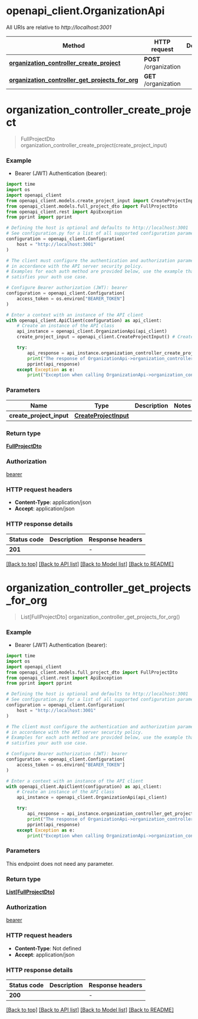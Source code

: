 # openapi_client.OrganizationApi

All URIs are relative to *http://localhost:3001*

Method | HTTP request | Description
------------- | ------------- | -------------
[**organization_controller_create_project**](OrganizationApi.md#organization_controller_create_project) | **POST** /organization | 
[**organization_controller_get_projects_for_org**](OrganizationApi.md#organization_controller_get_projects_for_org) | **GET** /organization | 


# **organization_controller_create_project**
> FullProjectDto organization_controller_create_project(create_project_input)



### Example

* Bearer (JWT) Authentication (bearer):

```python
import time
import os
import openapi_client
from openapi_client.models.create_project_input import CreateProjectInput
from openapi_client.models.full_project_dto import FullProjectDto
from openapi_client.rest import ApiException
from pprint import pprint

# Defining the host is optional and defaults to http://localhost:3001
# See configuration.py for a list of all supported configuration parameters.
configuration = openapi_client.Configuration(
    host = "http://localhost:3001"
)

# The client must configure the authentication and authorization parameters
# in accordance with the API server security policy.
# Examples for each auth method are provided below, use the example that
# satisfies your auth use case.

# Configure Bearer authorization (JWT): bearer
configuration = openapi_client.Configuration(
    access_token = os.environ["BEARER_TOKEN"]
)

# Enter a context with an instance of the API client
with openapi_client.ApiClient(configuration) as api_client:
    # Create an instance of the API class
    api_instance = openapi_client.OrganizationApi(api_client)
    create_project_input = openapi_client.CreateProjectInput() # CreateProjectInput | 

    try:
        api_response = api_instance.organization_controller_create_project(create_project_input)
        print("The response of OrganizationApi->organization_controller_create_project:\n")
        pprint(api_response)
    except Exception as e:
        print("Exception when calling OrganizationApi->organization_controller_create_project: %s\n" % e)
```



### Parameters


Name | Type | Description  | Notes
------------- | ------------- | ------------- | -------------
 **create_project_input** | [**CreateProjectInput**](CreateProjectInput.md)|  | 

### Return type

[**FullProjectDto**](FullProjectDto.md)

### Authorization

[bearer](../README.md#bearer)

### HTTP request headers

 - **Content-Type**: application/json
 - **Accept**: application/json

### HTTP response details

| Status code | Description | Response headers |
|-------------|-------------|------------------|
**201** |  |  -  |

[[Back to top]](#) [[Back to API list]](../README.md#documentation-for-api-endpoints) [[Back to Model list]](../README.md#documentation-for-models) [[Back to README]](../README.md)

# **organization_controller_get_projects_for_org**
> List[FullProjectDto] organization_controller_get_projects_for_org()



### Example

* Bearer (JWT) Authentication (bearer):

```python
import time
import os
import openapi_client
from openapi_client.models.full_project_dto import FullProjectDto
from openapi_client.rest import ApiException
from pprint import pprint

# Defining the host is optional and defaults to http://localhost:3001
# See configuration.py for a list of all supported configuration parameters.
configuration = openapi_client.Configuration(
    host = "http://localhost:3001"
)

# The client must configure the authentication and authorization parameters
# in accordance with the API server security policy.
# Examples for each auth method are provided below, use the example that
# satisfies your auth use case.

# Configure Bearer authorization (JWT): bearer
configuration = openapi_client.Configuration(
    access_token = os.environ["BEARER_TOKEN"]
)

# Enter a context with an instance of the API client
with openapi_client.ApiClient(configuration) as api_client:
    # Create an instance of the API class
    api_instance = openapi_client.OrganizationApi(api_client)

    try:
        api_response = api_instance.organization_controller_get_projects_for_org()
        print("The response of OrganizationApi->organization_controller_get_projects_for_org:\n")
        pprint(api_response)
    except Exception as e:
        print("Exception when calling OrganizationApi->organization_controller_get_projects_for_org: %s\n" % e)
```



### Parameters

This endpoint does not need any parameter.

### Return type

[**List[FullProjectDto]**](FullProjectDto.md)

### Authorization

[bearer](../README.md#bearer)

### HTTP request headers

 - **Content-Type**: Not defined
 - **Accept**: application/json

### HTTP response details

| Status code | Description | Response headers |
|-------------|-------------|------------------|
**200** |  |  -  |

[[Back to top]](#) [[Back to API list]](../README.md#documentation-for-api-endpoints) [[Back to Model list]](../README.md#documentation-for-models) [[Back to README]](../README.md)

